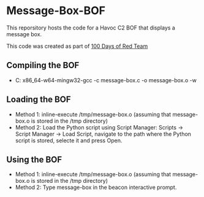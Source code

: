 # Message-Box-BOF
This reporsitory hosts the code for a Havoc C2 BOF that displays a message box.

This code was created as part of [100 Days of Red Team](https://www.100daysofredteam.com/p/lets-write-a-beacon-object-file-for-havoc-c2-part-1)

## Compiling the BOF

- C: x86_64-w64-mingw32-gcc -c message-box.c -o message-box.o -w

## Loading the BOF
- Method 1: inline-execute /tmp/message-box.o (assuming that message-box.o is stored in the /tmp directory)
- Method 2: Load the Python script using Script Manager: Scripts → Script Manager → Load Script, navigate to the path where the Python script is stored, selecte it and press Open.

## Using the BOF
- Method 1: inline-execute /tmp/message-box.o (assuming that message-box.o is stored in the /tmp directory)
- Method 2: Type message-box in the beacon interactive prompt.
